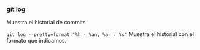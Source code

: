 ### git log
Muestra el historial de commits

`git log --pretty=format:"%h - %an, %ar : %s"`
Muestra el historial con el formato que indicamos.
